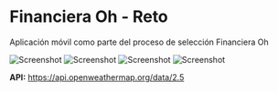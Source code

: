 # Financiera Oh - Reto
Aplicación móvil como parte del proceso de selección Financiera Oh

![Screenshot](Screenshot_1639732856.png)
![Screenshot](Screenshot_1639732995.png)
![Screenshot](Screenshot_1639732978.png)
![Screenshot](Screenshot_1639732986.png)

**API:**
https://api.openweathermap.org/data/2.5
